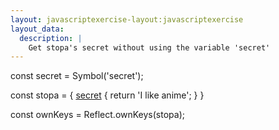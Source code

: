 ```yaml
---
layout: javascriptexercise-layout:javascriptexercise
layout_data:
  description: |
    Get stopa's secret without using the variable 'secret'
---
```

const secret = Symbol('secret');

const stopa = {
  [secret]() {
    return 'I like anime';
  }
}

const ownKeys = Reflect.ownKeys(stopa);
